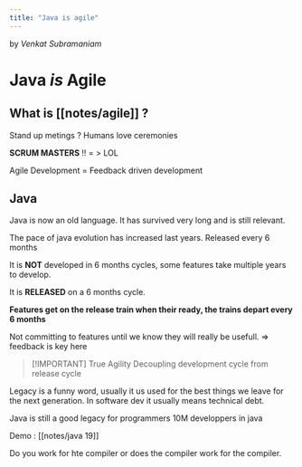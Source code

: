 ```yaml
---
title: "Java is agile"
---
```


by *Venkat Subramaniam*

# Java *is* Agile

## What is [[notes/agile]] ?
Stand up metings ? 
Humans love ceremonies

**SCRUM MASTERS** !!
= > LOL

Agile Development = Feedback driven development

## Java
Java is now an old language. It has survived very long and is still relevant.

The pace of java evolution has increased last years. Released every 6 months

It is **NOT** developed in 6 months cycles, some features take multiple years to develop.

It is **RELEASED** on a 6 months cycle.

**Features get on the release train when their ready, the trains depart every 6 months**

Not committing to features until we know they will really be usefull.
 => feedback is key here

> [!IMPORTANT] True Agility
> Decoupling development cycle from release cycle

Legacy is a funny word, usually it us used for the best things we leave for the next generation. In software dev it usually means technical debt.

Java is still a good legacy for programmers
10M developpers in java

Demo :  [[notes/java 19]]

Do you work for hte compiler or does the compiler work for the compiler.
